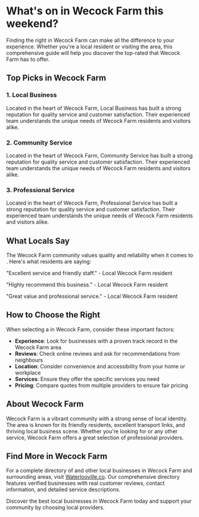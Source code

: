 # What's on in Wecock Farm this weekend?

Finding the right  in Wecock Farm can make all the difference to your experience. Whether you're a local resident or visiting the area, this comprehensive guide will help you discover the top-rated  that Wecock Farm has to offer.

## Top Picks in Wecock Farm

### 1. Local Business
Located in the heart of Wecock Farm, Local Business has built a strong reputation for quality service and customer satisfaction. Their experienced team understands the unique needs of Wecock Farm residents and visitors alike.

### 2. Community Service
Located in the heart of Wecock Farm, Community Service has built a strong reputation for quality service and customer satisfaction. Their experienced team understands the unique needs of Wecock Farm residents and visitors alike.

### 3. Professional Service
Located in the heart of Wecock Farm, Professional Service has built a strong reputation for quality service and customer satisfaction. Their experienced team understands the unique needs of Wecock Farm residents and visitors alike.

## What Locals Say

The Wecock Farm community values quality and reliability when it comes to . Here's what residents are saying:

"Excellent service and friendly staff." - Local Wecock Farm resident

"Highly recommend this business." - Local Wecock Farm resident

"Great value and professional service." - Local Wecock Farm resident

## How to Choose the Right 

When selecting a  in Wecock Farm, consider these important factors:

- **Experience**: Look for businesses with a proven track record in the Wecock Farm area
- **Reviews**: Check online reviews and ask for recommendations from neighbours
- **Location**: Consider convenience and accessibility from your home or workplace
- **Services**: Ensure they offer the specific services you need
- **Pricing**: Compare quotes from multiple providers to ensure fair pricing

## About Wecock Farm

Wecock Farm is a vibrant community with a strong sense of local identity. The area is known for its friendly residents, excellent transport links, and thriving local business scene. Whether you're looking for  or any other service, Wecock Farm offers a great selection of professional providers.

## Find More  in Wecock Farm

For a complete directory of  and other local businesses in Wecock Farm and surrounding areas, visit [Waterlooville.co](https://waterlooville.co). Our comprehensive directory features verified businesses with real customer reviews, contact information, and detailed service descriptions.

Discover the best local businesses in Wecock Farm today and support your community by choosing local providers.

